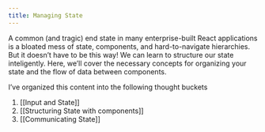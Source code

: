 ```yaml
---
title: Managing State
---
```

A common (and tragic) end state in many enterprise-built React applications is a bloated mess of state, components, and hard-to-navigate hierarchies. But it doesn’t have to be this way! We can learn to structure our state inteligently. Here, we’ll cover the necessary concepts for organizing your state and the flow of data between components.

I’ve organized this content into the following thought buckets
1. [[Input and State]]
2. [[Structuring State with components]]
3. [[Communicating State]]